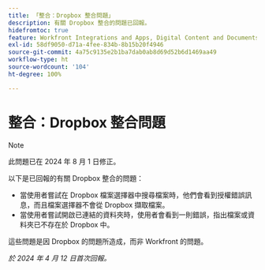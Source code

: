 ```yaml
---
title: 「整合：Dropbox 整合問題」
description: 有關 Dropbox 整合的問題已回報。
hidefromtoc: true
feature: Workfront Integrations and Apps, Digital Content and Documents
exl-id: 58df9050-d71a-4fee-834b-8b15b20f4946
source-git-commit: 4a75c9135e2b1ba7dab0ab8d69d52b6d1469aa49
workflow-type: ht
source-wordcount: '104'
ht-degree: 100%

---
```


# 整合：Dropbox 整合問題

>[!NOTE]
>
>此問題已在 2024 年 8 月 1 日修正。

以下是已回報的有關 Dropbox 整合的問題：

* 當使用者嘗試在 Dropbox 檔案選擇器中搜尋檔案時，他們會看到授權錯誤訊息，而且檔案選擇器不會從 Dropbox 擷取檔案。
* 當使用者嘗試開啟已連結的資料夾時，使用者會看到一則錯誤，指出檔案或資料夾已不存在於 Dropbox 中。

這些問題是因 Dropbox 的問題所造成，而非 Workfront 的問題。

_於 2024 年 4 月 12 日首次回報。_

